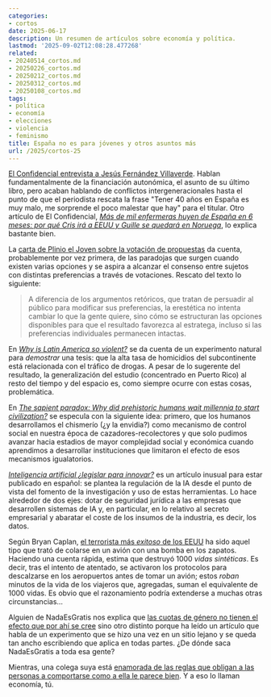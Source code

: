 ```yaml
---
categories:
- cortos
date: 2025-06-17
description: Un resumen de artículos sobre economía y política.
lastmod: '2025-09-02T12:08:28.477268'
related:
- 20240514_cortos.md
- 20250226_cortos.md
- 20250212_cortos.md
- 20250312_cortos.md
- 20250108_cortos.md
tags:
- política
- economía
- elecciones
- violencia
- feminismo
title: España no es para jóvenes y otros asuntos más
url: /2025/cortos-25
---
```


[El Confidencial entrevista a Jesús Fernández Villaverde](https://www.elconfidencial.com/economia/2025-05-20/villaverde-entrevista-desigualdad-generacional-territorial-cupo_4132485/).
Hablan fundamentalmente de la financiación autonómica, el asunto de su último libro, pero acaban hablando de conflictos intergeneracionales hasta el punto de que el periodista rescata la frase "Tener 40 años en España es muy malo, me sorprende el poco malestar que hay" para el titular. Otro artículo de El Confidencial, [_Más de mil enfermeras huyen de España en 6 meses: por qué Cris irá a EEUU y Guille se quedará en Noruega_](https://www.elconfidencial.com/salud/2025-07-28/enfermeras-dejan-espana-estados-unidos-noruega_4178598/),
lo explica bastante bien.

La [carta de Plinio el Joven sobre la votación de propuestas](https://almacendederecho.org/carta-de-plinio-el-joven-sobre-la-votacion-de-propuestas) da cuenta, probablemente por vez primera, de las paradojas que surgen cuando existen varias opciones y se aspira a alcanzar el consenso entre sujetos con distintas preferencias a través de votaciones. Rescato del texto lo siguiente:

> A diferencia de los argumentos retóricos, que tratan de persuadir al público para modificar sus preferencias, la erestética no intenta cambiar lo que la gente quiere, sino cómo se estructuran las opciones disponibles para que el resultado favorezca al estratega, incluso si las preferencias individuales permanecen intactas.

En [_Why is Latin America so violent?_](https://vodoueconomics.substack.com/p/why-is-latin-america-so-violent) se da cuenta de un experimento natural para _demostrar_ una tesis: que la alta tasa de homicidios del subcontinente está relacionada con el tráfico de drogas. A pesar de lo sugerente del resultado, la generalización del estudio (concentrado en Puerto Rico) al resto del tiempo y del espacio es, como siempre ocurre con estas cosas, problemática.

En [_The sapient paradox: Why did prehistoric humans wait millennia to start civilization?_](https://bigthinkmedia.substack.com/p/the-sapient-paradox-why-did-prehistoric) se especula con la siguiente idea: primero, que los humanos desarrollamos el chismerío (¿y la envidia?) como mecanismo de control social en nuestra época de cazadores-recolectores y que solo pudimos avanzar hacia estadios de mayor complejidad social y económica cuando aprendimos a desarrollar instituciones que limitaron el efecto de esos mecanismos igualatorios.

[_Inteligencia artificial ¿legislar para innovar?_](https://almacendederecho.org/inteligencia-artificial-legislar-para-innovar) es un artículo inusual para estar publicado en español: se plantea la regulación de la IA desde el punto de vista del fomento de la investigación y uso de estas herramientas. Lo hace alrededor de dos ejes: dotar de seguridad jurídica a las empresas que desarrollen sistemas de IA y, en particular, en lo relativo al secreto empresarial y abaratar el coste de los insumos de la industria, es decir, los datos.

Según Bryan Caplan, [el terrorista más _exitoso_ de los EEUU](https://www.betonit.ai/p/americas-most-successful-terrorist) ha sido aquel tipo que trató de colarse en un avión con una bomba en los zapatos. Haciendo una cuenta rápida, estima que destruyó 1000 _vidas sintéticas_. Es decir, tras el intento de atentado, se activaron los protocolos para descalzarse en los aeropuertos antes de tomar un avión; estos _roban_ minutos de la vida de los viajeros que, agregadas, suman el equivalente de 1000 vidas. Es obvio que el razonamiento podría extenderse a muchas otras circunstancias...

Alguien de NadaEsGratis nos explica que [las cuotas de género no tienen el efecto que por ahí se cree](https://nadaesgratis.es/santiago-sanchez-pages/las-cuotas-de-genero-no-tienen-el-efecto-que-crees) sino otro distinto porque ha leído un artículo que habla de un experimento que se hizo una vez en un sitio lejano y se queda tan ancho escribiendo que aplica en todas partes. ¿De dónde saca NadaEsGratis a toda esa gente?

Mientras, una colega suya está [enamorada de las reglas que obligan a las personas a comportarse como a ella le parece bien](https://nadaesgratis.es/libertad-gonzalez/pueden-las-instituciones-cambiar-el-comportamiento-de-los-padres-evidencia-de-la-reforma-del-permiso-de-paternidad-en-espana). Y a eso lo llaman economía, tú.